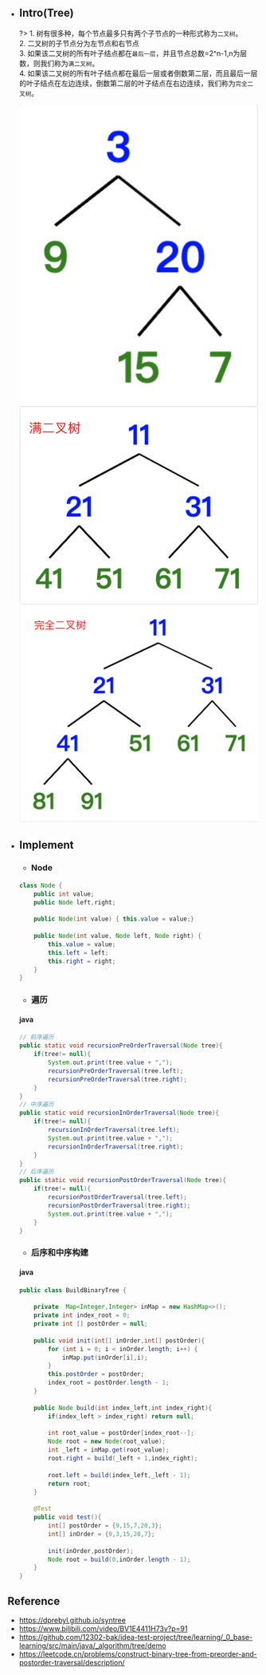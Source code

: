 * ## Intro(Tree)

    ?> 1. 树有很多种，每个节点最多只有两个子节点的一种形式称为`二叉树`。
    <br>2. 二叉树的子节点分为左节点和右节点
    <br>3. 如果该二叉树的所有叶子结点都在`最后一层`，并且节点总数=2^n-1,n为层数，则我们称为`满二叉树`。
    <br>4. 如果该二叉树的所有叶子结点都在最后一层或者倒数第二层，而且最后一层的叶子结点在左边连续，倒数第二层的叶子结点在右边连续，我们称为`完全二叉树`。

    ![](/.images/algo/tree/tree-binary-01.png ':size=20%')
    ![](/.images/algo/tree/tree-binary-02.png ':size=32%')
    ![](/.images/algo/tree/tree-binary-03.png ':size=33%')

* ## Implement

    - ### Node
    ```java
    class Node {
        public int value;
        public Node left,right;

        public Node(int value) { this.value = value;}

        public Node(int value, Node left, Node right) {
            this.value = value;
            this.left = left;
            this.right = right;
        }
    }
    ```

    - ### 遍历
    <!-- tabs:start -->
    #### **java**
    ```java
    // 前序遍历
    public static void recursionPreOrderTraversal(Node tree){
        if(tree!= null){
            System.out.print(tree.value + ",");
            recursionPreOrderTraversal(tree.left);
            recursionPreOrderTraversal(tree.right);
        }
    }
    // 中序遍历
    public static void recursionInOrderTraversal(Node tree){
        if(tree!= null){
            recursionInOrderTraversal(tree.left);
            System.out.print(tree.value + ",");
            recursionInOrderTraversal(tree.right);
        }
    }
    // 后序遍历
    public static void recursionPostOrderTraversal(Node tree){
        if(tree!= null){
            recursionPostOrderTraversal(tree.left);
            recursionPostOrderTraversal(tree.right);
            System.out.print(tree.value + ",");
        }
    }
    ```
    <!-- tabs:end -->

    - ### 后序和中序构建
    <!-- tabs:start -->
    #### **java**
    ```java
    public class BuildBinaryTree {

        private  Map<Integer,Integer> inMap = new HashMap<>();
        private int index_root = 0;
        private int [] postOrder = null;
        
        public void init(int[] inOrder,int[] postOrder){
            for (int i = 0; i < inOrder.length; i++) {
                inMap.put(inOrder[i],i);
            }
            this.postOrder = postOrder;
            index_root = postOrder.length - 1;
        }

        public Node build(int index_left,int index_right){
            if(index_left > index_right) return null;

            int root_value = postOrder[index_root--];
            Node root = new Node(root_value);
            int _left = inMap.get(root_value);
            root.right = build(_left + 1,index_right);

            root.left = build(index_left,_left - 1);
            return root;
        }

        @Test
        public void test(){
            int[] postOrder = {9,15,7,20,3};
            int[] inOrder = {9,3,15,20,7};

            init(inOrder,postOrder);
            Node root = build(0,inOrder.length - 1);
        }
    }
    ```
    <!-- tabs:end -->
    

## Reference
* https://dprebyl.github.io/syntree
* https://www.bilibili.com/video/BV1E4411H73v?p=91
* https://github.com/12302-bak/idea-test-project/tree/learning/_0_base-learning/src/main/java/_algorithm/tree/demo
* https://leetcode.cn/problems/construct-binary-tree-from-preorder-and-postorder-traversal/description/